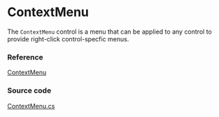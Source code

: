 # ContextMenu

 The `ContextMenu` control is a menu that can be applied to any control to provide right-click control-specfic menus.

### Reference <a id="reference"></a>

[ContextMenu](http://reference.avaloniaui.net/api/Avalonia.Controls/ContextMenu/)

### Source code <a id="source-code"></a>

[ContextMenu.cs](https://github.com/AvaloniaUI/Avalonia/blob/master/src/Avalonia.Controls/ContextMenu.cs)

